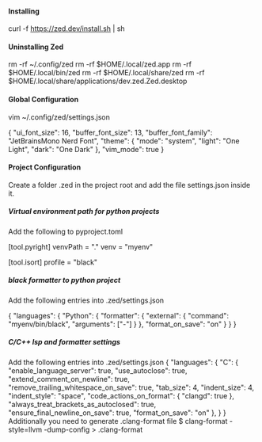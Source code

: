 #### Installing
curl -f https://zed.dev/install.sh | sh

#### Uninstalling Zed
rm -rf ~/.config/zed
rm -rf $HOME/.local/zed.app
rm -rf $HOME/.local/bin/zed
rm -rf $HOME/.local/share/zed
rm -rf $HOME/.local/share/applications/dev.zed.Zed.desktop

#### Global Configuration
vim ~/.config/zed/settings.json

{
  "ui_font_size": 16,
  "buffer_font_size": 13,
  "buffer_font_family": "JetBrainsMono Nerd Font",
  "theme": {
    "mode": "system",
    "light": "One Light",
    "dark": "One Dark"
  },
  "vim_mode": true
}

#### Project Configuration
Create a folder .zed in the project root and add the file settings.json inside it. 

##### Virtual environment path for python projects
Add the following to pyproject.toml

[tool.pyright]
venvPath = "."
venv = "myenv"

[tool.isort]
profile = "black"

##### black formatter to python project
Add the following entries into .zed/settings.json

{
  "languages": {
    "Python": {
      "formatter": {
        "external": {
          "command": "myenv/bin/black",
          "arguments": ["-"]
        }
      },
      "format_on_save": "on"
    }
  }
}
##### C/C++ lsp and formatter settings
Add the following entries into .zed/settings.json
{
  "languages": {
    "C": {
      "enable_language_server": true,
      "use_autoclose": true,
      "extend_comment_on_newline": true,
      "remove_trailing_whitespace_on_save": true,
      "tab_size": 4,
      "indent_size": 4,
      "indent_style": "space",
      "code_actions_on_format": {
        "clangd": true
      },
      "always_treat_brackets_as_autoclosed": true,
      "ensure_final_newline_on_save": true,
      "format_on_save": "on"
    },
  }
}
Additionally you need to generate .clang-format file
$ clang-format -style=llvm -dump-config > .clang-format
